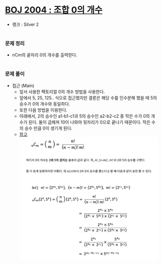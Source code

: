 # [BOJ 2004 : 조합 0의 개수](https://www.acmicpc.net/problem/2004)
- 랭크 : Silver 2
  <br><br>
  
### 문제 정리
- nCm의 끝자리 0의 개수를 출력한다.
<br><br>

### 문제 풀이
- 접근 (Main) 
  - 앞서 사용한 팩토리얼 0의 개수 방법을 사용한다. 
  - 앞에서 5, 25, 125.. 식으로 접근했지만 결론은 해당 수를 인수분해 했을 때 5의 승수가 0의 개수와 동일하다.
  - 또한 다음 방법을 이용한다.
  - 아래에서, 2의 승수인 a1-b1-c1과 5의 승수인 a2-b2-c2 중 작은 수가 0의 개수가 된다. 둘이 곱해져 10이 나와야 뒷자리가 0으로 끝나기 때문이다. 작은 수의 승수 만큼 0이 생기게 된다.
  - [참고](https://st-lab.tistory.com/166)
  ![](img.png)
    


  

    
    


    
    


